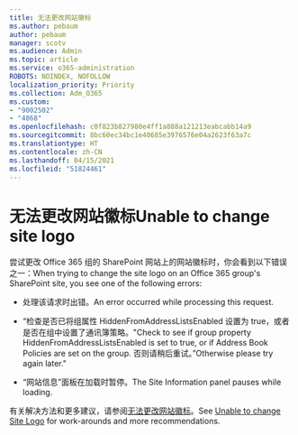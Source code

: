 ```yaml
---
title: 无法更改网站徽标
ms.author: pebaum
author: pebaum
manager: scotv
ms.audience: Admin
ms.topic: article
ms.service: o365-administration
ROBOTS: NOINDEX, NOFOLLOW
localization_priority: Priority
ms.collection: Adm_O365
ms.custom:
- "9002502"
- "4868"
ms.openlocfilehash: c0f823b827980e4ff1a888a121213eabcabb14a9
ms.sourcegitcommit: 8bc60ec34bc1e40685e3976576e04a2623f63a7c
ms.translationtype: HT
ms.contentlocale: zh-CN
ms.lasthandoff: 04/15/2021
ms.locfileid: "51824461"
---
```

# <a name="unable-to-change-site-logo"></a><span data-ttu-id="5fa2b-102">无法更改网站徽标</span><span class="sxs-lookup"><span data-stu-id="5fa2b-102">Unable to change site logo</span></span>

<span data-ttu-id="5fa2b-103">尝试更改 Office 365 组的 SharePoint 网站上的网站徽标时，你会看到以下错误之一：</span><span class="sxs-lookup"><span data-stu-id="5fa2b-103">When trying to change the site logo on an Office 365 group's SharePoint site, you see one of the following errors:</span></span>

- <span data-ttu-id="5fa2b-104">处理该请求时出错。</span><span class="sxs-lookup"><span data-stu-id="5fa2b-104">An error occurred while processing this request.</span></span>

- <span data-ttu-id="5fa2b-105">“检查是否已将组属性 HiddenFromAddressListsEnabled 设置为 true，或者是否在组中设置了通讯簿策略。</span><span class="sxs-lookup"><span data-stu-id="5fa2b-105">"Check to see if group property HiddenFromAddressListsEnabled is set to true, or if Address Book Policies are set on the group.</span></span> <span data-ttu-id="5fa2b-106">否则请稍后重试。”</span><span class="sxs-lookup"><span data-stu-id="5fa2b-106">Otherwise please try again later."</span></span>

- <span data-ttu-id="5fa2b-107">“网站信息”面板在加载时暂停。</span><span class="sxs-lookup"><span data-stu-id="5fa2b-107">The Site Information panel pauses while loading.</span></span>

<span data-ttu-id="5fa2b-108">有关解决方法和更多建议，请参阅[无法更改网站徽标](https://docs.microsoft.com/sharepoint/troubleshoot/sites/error-when-changing-o365-site-logo)。</span><span class="sxs-lookup"><span data-stu-id="5fa2b-108">See [Unable to change Site Logo](https://docs.microsoft.com/sharepoint/troubleshoot/sites/error-when-changing-o365-site-logo) for work-arounds and more recommendations.</span></span>
